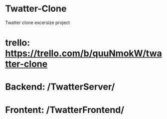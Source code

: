 # Twatter-Clone
Twatter clone excersize project


# trello: https://trello.com/b/quuNmokW/twatter-clone


# Backend: /TwatterServer/
# Frontent: /TwatterFrontend/
